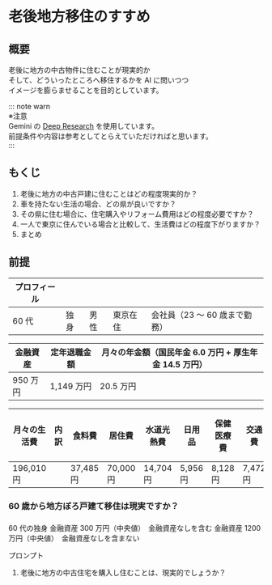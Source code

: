 # 老後地方移住のすすめ

## 概要

老後に地方の中古物件に住むことが現実的か  
そして、どういったところへ移住するかを AI に問いつつ  
イメージを膨らませることを目的としています。

::: note warn  
※注意  
Gemini の [Deep Research](https://gemini.google/overview/deep-research/?hl=ja) を使用しています。  
前提条件や内容は参考としてとらえていただければと思います。  
:::

## もくじ

1. 老後に地方の中古戸建に住むことはどの程度現実的か？
2. 車を持たない生活の場合、どの県が良いですか？
3. その県に住む場合に、住宅購入やリフォーム費用はどの程度必要ですか？
4. 一人で東京に住んでいる場合と比較して、生活費はどの程度下がりますか？
5. まとめ

## 前提

| プロフィール |      |      |          |                               |
| ------------ | ---- | ---- | -------- | ----------------------------- |
| 60 代        | 独身 | 男性 | 東京在住 | 会社員（23 ～ 60 歳まで勤務） |

| 金融資産 | 定年退職金額 | 月々の年金額（国民年金 6.0 万円 + 厚生年金 14.5 万円） |
| -------- | ------------ | ------------------------------------------------------ |
| 950 万円 | 1,149 万円   | 20.5 万円                                              |

| 月々の生活費 | 内訳 | 食料費    | 居住費    | 水道光熱費 | 日用品   | 保健医療費 | 交通費   | 通信・光回線 | 教育娯楽費 | 交際費    |
| ------------ | ---- | --------- | --------- | ---------- | -------- | ---------- | -------- | ------------ | ---------- | --------- |
| 196,010 円   |      | 37,485 円 | 70,000 円 | 14,704 円  | 5,956 円 | 8,128 円   | 7,472 円 | 7,153 円     | 14,473 円  | 17,893 円 |

### 60 歳から地方ぼろ戸建て移住は現実ですか？

###

60 代の独身
金融資産 300 万円（中央値）　金融資産なしを含む
金融資産 1200 万円（中央値）　金融資産なしを含まない

プロンプト

1.  老後に地方の中古住宅を購入し住むことは、現実的でしょうか？
